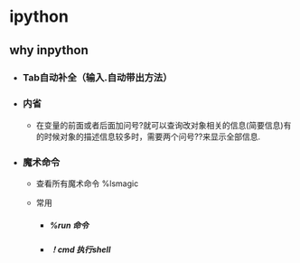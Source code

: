 # ipython

## why inpython

- ### Tab自动补全（输入.自动带出方法）

- ### 内省
   -  在变量的前面或者后面加问号?就可以查询改对象相关的信息(简要信息)有的时候对象的描述信息较多时，需要两个问号??来显示全部信息.

- ### 魔术命令

   - 查看所有魔术命令 %lsmagic

   - 常用

     - ##### %run 命令

     - ##### ！cmd 执行shell

